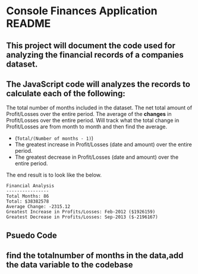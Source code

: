# Console Finances Application README

## This project will document the code used for analyzing the financial records of a companies dataset.

## The JavaScript code will analyzes the records to calculate each of the following:

The total number of months included in the dataset.
The net total amount of Profit/Losses over the entire period.
The average of the **changes** in Profit/Losses over the entire period.
Will track what the total change in Profit/Losses are from month to month and then find the average.
* (`Total/(Number of months - 1)`)
* The greatest increase in Profit/Losses (date and amount) over the entire period.
* The greatest decrease in Profit/Losses (date and amount) over the entire period.

The end result is to look like the below.

  ```text
  Financial Analysis 
  ----------------
  Total Months: 86
  Total: $38382578
  Average Change: -2315.12
  Greatest Increase in Profits/Losses: Feb-2012 ($1926159)
  Greatest Decrease in Profits/Losses: Sep-2013 ($-2196167)
  ```
## Psuedo Code
## find the totalnumber of months in the data,add the data variable to the codebase